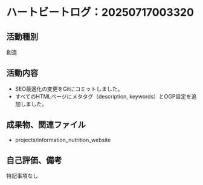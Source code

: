 # ハートビートログ：20250717003320

## 活動種別
創造

## 活動内容
- SEO最適化の変更をGitにコミットしました。
- すべてのHTMLページにメタタグ（description, keywords）とOGP設定を追加しました。

## 成果物、関連ファイル
- projects/information_nutrition_website

## 自己評価、備考
特記事項なし

